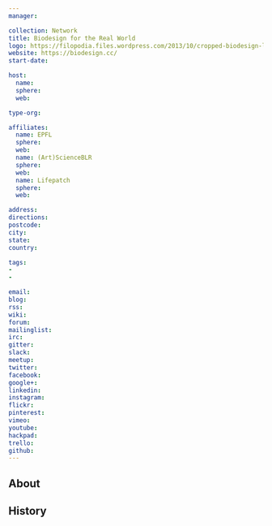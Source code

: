 ```yaml
---
manager:

collection: Network
title: Biodesign for the Real World
logo: https://filopodia.files.wordpress.com/2013/10/cropped-biodesign-logo-green.png
website: https://biodesign.cc/
start-date:

host:
  name:
  sphere:
  web:

type-org:

affiliates:
  name: EPFL
  sphere:
  web:
  name: (Art)ScienceBLR
  sphere:
  web:
  name: Lifepatch
  sphere:
  web:

address:
directions:
postcode:
city:
state:
country:

tags:
-
-

email:
blog:
rss:
wiki:
forum:
mailinglist:
irc:
gitter:
slack:
meetup:
twitter:
facebook:
google+:
linkedin:
instagram:
flickr:
pinterest:
vimeo:
youtube:
hackpad:
trello:
github:
---
```


## About

## History
